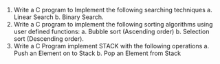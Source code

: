 1. Write a C program to Implement the following searching techniques a. Linear Search b.
Binary Search.
2. Write a C program to implement the following sorting algorithms using user defined
functions: a. Bubble sort (Ascending order) b. Selection sort (Descending order).
3. Write a C Program implement STACK with the following operations
a. Push an Element on to Stack b. Pop an Element from Stack
